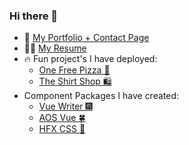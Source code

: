 ### Hi there 👋

- 🌱 <a href='https://quelchx.com'>My Portfolio + Contact Page </a>
- 👨‍💼 <a href='https://github.com/quelchx/quelchx/blob/main/EQ-Developer.pdf'>My Resume</a>
- 🔥 Fun project's I have deployed:
  - <a href='https://one-free-pizza.netlify.app/'>One Free Pizza 🍕</a>
  - <a href='https://the-shirt-shop.netlify.app/'>The Shirt Shop 🛍️</a> 
- Component Packages I have created:
  - <a href='www.npmjs.com/package/vue-writer'>Vue Writer 🎆</a>
  - <a href='www.npmjs.com/package/aos-vue'>AOS Vue 🍀</a>
  - <a href='www.npmjs.com/package/hfx-css'>HFX CSS 🌠</a> 
